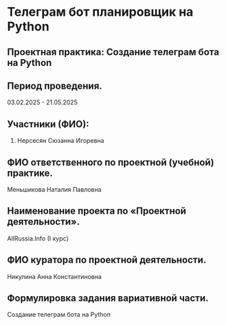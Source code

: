 # Телеграм бот планировщик на Python

## Проектная практика: Создание телеграм бота на Python


## Период проведения.
03.02.2025 - 21.05.2025

## Участники (ФИО):
1. Нерсесян Сюзанна Игоревна


## ФИО ответственного по проектной (учебной) практике.
Меньшикова Наталия Павловна


## Наименование проекта по «Проектной деятельности».
AllRussia.Info (I курс)


## ФИО куратора по проектной деятельности.
Никулина Анна Константиновна


## Формулировка задания вариативной части.
Создание телеграм бота на  Python

